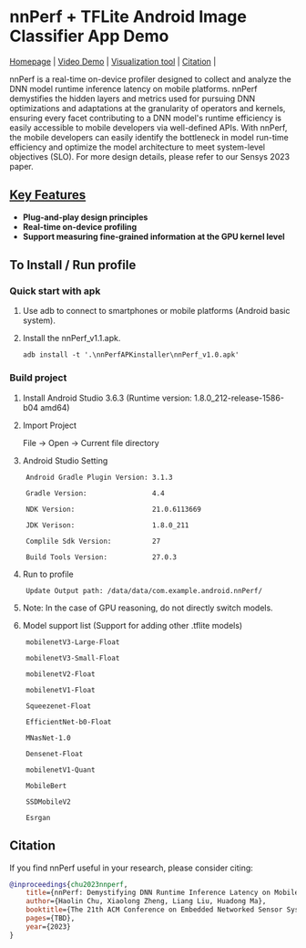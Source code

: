 # nnPerf + TFLite Android Image Classifier App Demo

[Homepage](https://nnperfwins.github.io/) |
[Video Demo](https://nnperfwins.github.io/#key_features) |
[Visualization tool](https://nnperfwins.github.io/#online_tool) |
[Citation](https://github.com/nnperfwins/nnPerf#Citation) |

nnPerf is a real-time on-device profiler designed to collect and analyze the DNN model runtime inference latency on mobile platforms. nnPerf demystifies the hidden layers and metrics used for pursuing DNN optimizations and adaptations at the granularity of operators and kernels, ensuring every facet contributing to a DNN model's runtime efficiency is easily accessible to mobile developers via well-defined APIs.
With nnPerf, the mobile developers can easily identify the bottleneck in model run-time efficiency and optimize the model architecture to meet system-level objectives (SLO).
For more design details, please refer to our Sensys 2023 paper.

## [Key Features](https://nnperfwins.github.io/#key_features)

- **Plug-and-play design principles**
- **Real-time on-device profiling**
- **Support measuring fine-grained information at the GPU kernel level**


## To Install / Run profile

### Quick start with apk

1. Use adb to connect to smartphones or mobile platforms (Android basic system).

2. Install the nnPerf_v1.1.apk.

	```shell
	adb install -t '.\nnPerfAPKinstaller\nnPerf_v1.0.apk'
	```

### Build project

1. Install Android Studio 3.6.3 (Runtime version: 1.8.0_212-release-1586-b04 amd64)

2. Import Project

	File -> Open -> Current file directory 

3. Android Studio Setting

```shell
	Android Gradle Plugin Version: 3.1.3

	Gradle Version:                4.4

	NDK Version:                   21.0.6113669

	JDK Verison:                   1.8.0_211

	Complile Sdk Version:          27

	Build Tools Version:           27.0.3

```

4. Run to profile

```shell
	Update Output path: /data/data/com.example.android.nnPerf/
```

5. Note: In the case of GPU reasoning, do not directly switch models.

6. Model support list (Support for adding other .tflite models)

```shell
	mobilenetV3-Large-Float

	mobilenetV3-Small-Float

	mobilenetV2-Float

	mobilenetV1-Float

	Squeezenet-Float

	EfficientNet-b0-Float

	MNasNet-1.0

	Densenet-Float

	mobilenetV1-Quant

	MobileBert

	SSDMobileV2

	Esrgan
```

## Citation
If you find nnPerf useful in your research, please consider citing:

```bibtex
@inproceedings{chu2023nnperf,
    title={nnPerf: Demystifying DNN Runtime Inference Latency on Mobile Platforms},
    author={Haolin Chu, Xiaolong Zheng, Liang Liu, Huadong Ma},
    booktitle={The 21th ACM Conference on Embedded Networked Sensor Systems},
    pages={TBD},
    year={2023}
}
```

